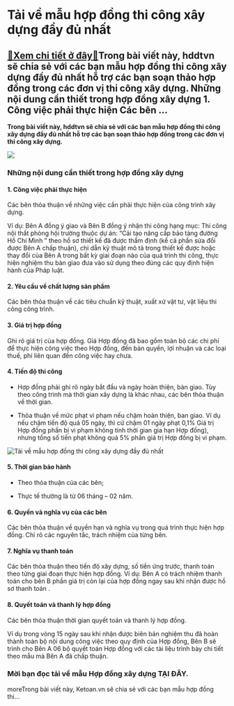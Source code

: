 Tải về mẫu hợp đồng thi công xây dựng đầy đủ nhất
=================================================

[:gift:Xem chi tiết ở đây:gift:](https://hddtvn.com/tai-ve-mau-hop-dong-thi-cong-xay-dung-day-du-nhat/)Trong bài viết này, hddtvn sẽ chia sẻ với các bạn mẫu hợp đồng thi công xây dựng đầy đủ nhất hỗ trợ các bạn soạn thảo hợp đồng trong các đơn vị thi công xây dựng. Những nội dung cần thiết trong hợp đồng xây dựng 1. Công việc phải thực hiện Các bên …
---------------------------------------------------------------------------------------------------------------------------------------------------------------------------------------------------------------------------------------------------------

**Trong bài viết này, hddtvn sẽ chia sẻ với các bạn mẫu hợp đồng thi công xây dựng đầy đủ nhất hỗ trợ các bạn soạn thảo hợp đồng trong các đơn vị thi công xây dựng.**


![](https://hddtvn.com/wp-content/uploads/2021/01/2c9QGn0.png)


### Những nội dung cần thiết trong hợp đồng xây dựng


#### 1. Công việc phải thực hiện


Các bên thỏa thuận về những việc cần phải thực hiện của công trình xây dựng.


Ví dụ: Bên A đồng ý giao và Bên B đồng ý nhận thi công hạng mục: Thi công nội thất phòng hội trường thuộc dự án: “Cải tạo nâng cấp bảo tàng đường Hồ Chí Minh ” theo hồ sơ thiết kế đã được thẩm định (kể cả phần sửa đổi được Bên A chấp thuận), chỉ dẫn kỹ thuật mô tả trong thiết kế được hoặc thay đổi của Bên A trong bất kỳ giai đoạn nào của quá trình thi công, thực hiện nghiệm thu bàn giao đưa vào sử dụng theo đúng các quy định hiện hành của Pháp luật.


#### 2. Yêu cầu về chất lượng sản phẩm


Các bên thỏa thuận về các tiêu chuẩn kỹ thuật, xuất xứ vật tư, vật liệu thi công công trình.


#### 3. Giá trị hợp đồng


Ghi rõ giá trị của hợp đồng. Giá Hợp đồng đã bao gồm toàn bộ các chi phí để thực hiện công việc theo Hợp đồng, đến bản quyền, lợi nhuận và các loại thuế, phí liên quan đến công việc hay chưa.


#### 4. Tiến độ thi công




* Hợp đồng phải ghi rõ ngày bắt đầu và ngày hoàn thiện, bàn giao. Tùy theo công trình mà thời gian xây dựng là khác nhau, các bên thỏa thuận về thời gian.

* Thỏa thuận về mức phạt vi phạm nếu chậm hoàn thiện, ban giao. Ví dụ nếu chậm tiến độ quá 05 ngày, thì cứ chậm 01 ngày phạt 0,1% Giá trị Hợp đồng phần bị vi phạm không tính thời gian gia hạn Hợp đồng), nhưng tổng số tiền phạt không quá 5% phần giá trị Hợp đồng bị vi phạm.



![Tải về mẫu hợp đồng thi công xây dựng đầy đủ nhất](https://hddtvn.com/wp-content/uploads/2021/01/future-building-construction-engineering-project_31965-2598.jpg)


#### 5. Thời gian bảo hành




* Theo thỏa thuận của các bên;

* Thực tế thường là từ 06 tháng – 02 năm.



#### 6. Quyền và nghĩa vụ của các bên


Các bên thỏa thuận về quyền hạn và nghĩa vụ trong quá trình thực hiện hợp đồng. Chỉ rõ các nguyên tắc, trách nhiệm của từng bên.


#### 7. Nghĩa vụ thanh toán


Các bên thỏa thuận theo tiến độ xây dựng, số tiền ứng trước, thanh toán theo từng giai đoạn thực hiện hợp đồng. Ví dụ: Bên A có trách nhiệm thanh toán cho bên B phần giá trị còn lại của hợp đồng ngay sau khi nhận được hồ sơ thanh toán .


#### 8. Quyết toán và thanh lý hợp đồng


Các bên thỏa thuận thời gian quyết toán và thanh lý hợp đồng.


Ví dụ trong vòng 15 ngày sau khi nhận được biên bản nghiệm thu đã hoàn thành toàn bộ nội dung công việc theo quy định của Hợp đồng, Bên B sẽ trình cho Bên A 06 bộ quyết toán Hợp đồng với các tài liệu trình bày chi tiết theo mẫu mà Bên A đã chấp thuận.


### Mời bạn đọc tải về mẫu Hợp đồng xây dựng **TẠI ĐÂY**.


moreTrong bài viết này, Ketoan.vn sẽ chia sẻ với các bạn mẫu hợp đồng thi…

